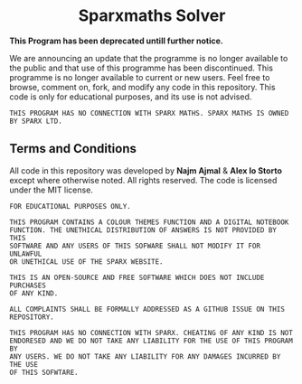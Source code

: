 <h1 align="center">Sparxmaths Solver</h1>

**This Program has been deprecated untill further notice.**

We are announcing an update that the programme is no longer available to the public and that use of this programme has been discontinued. This programme is no longer available to current or new users.
Feel free to browse, comment on, fork, and modify any code in this repository. This code is only for educational purposes, and its use is not advised.

`THIS PROGRAM HAS NO CONNECTION WITH SPARX MATHS. SPARX MATHS IS OWNED BY SPARX LTD.`

## Terms and Conditions

All code in this repository was developed by <b>Najm Ajmal</b> & <b>Alex lo Storto</b> except where otherwise noted. All rights reserved. The code is licensed under the MIT license.

```
FOR EDUCATIONAL PURPOSES ONLY.

THIS PROGRAM CONTAINS A COLOUR THEMES FUNCTION AND A DIGITAL NOTEBOOK
FUNCTION. THE UNETHICAL DISTRIBUTION OF ANSWERS IS NOT PROVIDED BY THIS
SOFTWARE AND ANY USERS OF THIS SOFWARE SHALL NOT MODIFY IT FOR UNLAWFUL
OR UNETHICAL USE OF THE SPARX WEBSITE.

THIS IS AN OPEN-SOURCE AND FREE SOFTWARE WHICH DOES NOT INCLUDE PURCHASES
OF ANY KIND.

ALL COMPLAINTS SHALL BE FORMALLY ADDRESSED AS A GITHUB ISSUE ON THIS
REPOSITORY.

THIS PROGRAM HAS NO CONNECTION WITH SPARX. CHEATING OF ANY KIND IS NOT
ENDORESED AND WE DO NOT TAKE ANY LIABILITY FOR THE USE OF THIS PROGRAM BY
ANY USERS. WE DO NOT TAKE ANY LIABILITY FOR ANY DAMAGES INCURRED BY THE USE
OF THIS SOFWTARE.
```
